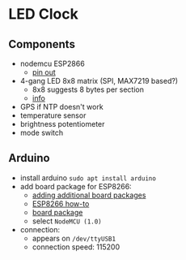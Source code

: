 # LED Clock
## Components

- nodemcu ESP2866
  - [pin out](https://i0.wp.com/randomnerdtutorials.com/wp-content/uploads/2019/05/ESP8266-NodeMCU-kit-12-E-pinout-gpio-pin.png)
- 4-gang LED 8x8 matrix (SPI, MAX7219 based?)
  - 8x8 suggests 8 bytes per section
  - [info](https://forum.arduino.cc/t/what-is-clk-din-cs-pin-on-led-dot-matrix-like-max7219-8x32-and-how-the-pins-work/936211/9)
- GPS if NTP doesn't work
- temperature sensor
- brightness potentiometer
- mode switch

## Arduino

- install arduino `sudo apt install arduino`
- add board package for ESP8266:
  - [adding additional board packages](https://support.arduino.cc/hc/en-us/articles/360016466340-Add-or-remove-third-party-boards-in-Boards-Manager?queryID=b902050fe0078a12ac11d8aa24e52957)
  - [ESP8266 how-to](https://learn.adafruit.com/adafruit-huzzah-esp8266-breakout/using-arduino-ide)
  - [board package](http://arduino.esp8266.com/stable/package_esp8266com_index.json)
  - select `NodeMCU (1.0)`
- connection:
  - appears on `/dev/ttyUSB1`
  - connection speed: 115200
